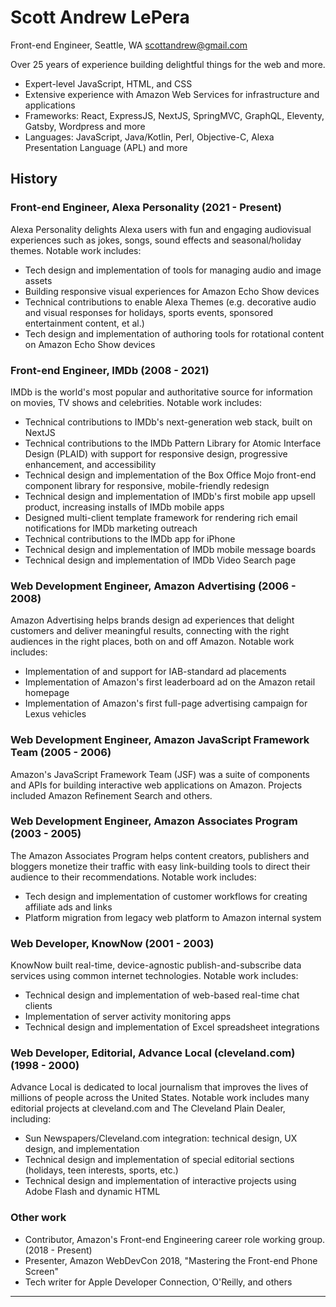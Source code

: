 # Scott Andrew LePera

Front-end Engineer, Seattle, WA
scottandrew@gmail.com

Over 25 years of experience building delightful things for the web and more.

* Expert-level JavaScript, HTML, and CSS
* Extensive experience with Amazon Web Services for infrastructure and applications
* Frameworks: React, ExpressJS, NextJS, SpringMVC, GraphQL, Eleventy, Gatsby, Wordpress and more
* Languages: JavaScript, Java/Kotlin, Perl, Objective-C, Alexa Presentation Language (APL) and more

## History

### Front-end Engineer, Alexa Personality (2021 - Present)

Alexa Personality delights Alexa users with fun and engaging audiovisual experiences such as jokes, songs, sound effects and seasonal/holiday themes. Notable work includes:

* Tech design and implementation of tools for managing audio and image assets
* Building responsive visual experiences for Amazon Echo Show devices
* Technical contributions to enable Alexa Themes (e.g. decorative audio and visual responses for holidays, sports events, sponsored entertainment content, et al.)
* Tech design and implementation of authoring tools for rotational content on Amazon Echo Show devices

### Front-end Engineer, IMDb (2008 - 2021)

IMDb is the world's most popular and authoritative source for information on movies, TV shows and celebrities. Notable work includes:

* Technical contributions to IMDb's next-generation web stack, built on NextJS
* Technical contributions to the IMDb Pattern Library for Atomic Interface Design (PLAID) with support for responsive design, progressive enhancement, and accessibility
* Technical design and implementation of the Box Office Mojo front-end component library for responsive, mobile-friendly redesign
* Technical design and implementation of IMDb's first mobile app upsell product, increasing installs of IMDb mobile apps
* Designed multi-client template framework for rendering rich email notifications for IMDb marketing outreach
* Technical contributions to the IMDb app for iPhone
* Technical design and implementation of IMDb mobile message boards
* Technical design and implementation of IMDb Video Search page

### Web Development Engineer, Amazon Advertising (2006 - 2008)

Amazon Advertising helps brands design ad experiences that delight customers and deliver meaningful results, connecting with the right audiences in the right places, both on and off Amazon. Notable work includes:

* Implementation of and support for IAB-standard ad placements
* Implementation of Amazon's first leaderboard ad on the Amazon retail homepage
* Implementation of Amazon's first full-page advertising campaign for Lexus vehicles

### Web Development Engineer, Amazon JavaScript Framework Team (2005 - 2006)

Amazon's JavaScript Framework Team (JSF) was a suite of components and APIs for building interactive web applications on Amazon. Projects included Amazon Refinement Search and others.

### Web Development Engineer, Amazon Associates Program (2003 - 2005)

The Amazon Associates Program helps content creators, publishers and bloggers monetize their traffic with easy link-building tools to direct their audience to their recommendations. Notable work includes:

* Tech design and implementation of customer workflows for creating affiliate ads and links
* Platform migration from legacy web platform to Amazon internal system

### Web Developer, KnowNow (2001 - 2003)

KnowNow built real-time, device-agnostic publish-and-subscribe data services using common internet technologies. Notable work includes:

* Technical design and implementation of web-based real-time chat clients
* Implementation of server activity monitoring apps
* Technical design and implementation of Excel spreadsheet integrations

### Web Developer, Editorial, Advance Local (cleveland.com) (1998 - 2000)

Advance Local is dedicated to local journalism that improves the lives of millions of people across the United States. Notable work includes many editorial projects at cleveland.com and The Cleveland Plain Dealer, including:

* Sun Newspapers/Cleveland.com integration: technical design, UX design, and implementation
* Technical design and implementation of special editorial sections (holidays, teen interests, sports, etc.)
* Technical design and implementation of interactive projects using Adobe Flash and dynamic HTML

### Other work

* Contributor, Amazon's Front-end Engineering career role working group. (2018 - Present)
* Presenter, Amazon WebDevCon 2018, "Mastering the Front-end Phone Screen"
* Tech writer for Apple Developer Connection, O'Reilly, and others

---
